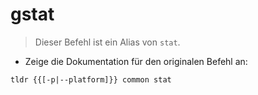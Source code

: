 # gstat

> Dieser Befehl ist ein Alias von `stat`.

- Zeige die Dokumentation für den originalen Befehl an:

`tldr {{[-p|--platform]}} common stat`
